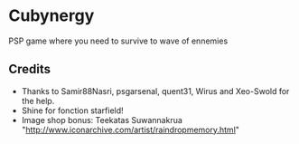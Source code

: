 # Cubynergy
PSP game where you need to survive to wave of ennemies

## Credits

- Thanks to Samir88Nasri, psgarsenal, quent31, Wirus and Xeo-Swold for the help.
- Shine for fonction starfield!
- Image shop bonus: Teekatas Suwannakrua "http://www.iconarchive.com/artist/raindropmemory.html"
